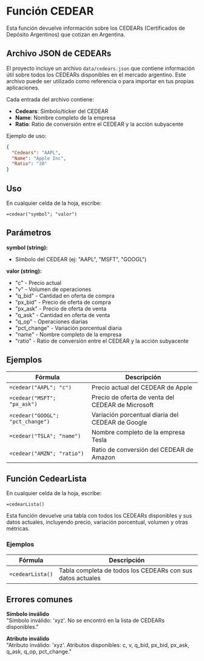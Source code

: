 # Función CEDEAR

Esta función devuelve información sobre los CEDEARs (Certificados de Depósito Argentinos) que cotizan en Argentina.

## Archivo JSON de CEDEARs

El proyecto incluye un archivo `data/cedears.json` que contiene información útil sobre todos los CEDEARs disponibles en el mercado argentino. Este archivo puede ser utilizado como referencia o para importar en tus propias aplicaciones.

Cada entrada del archivo contiene:
- **Cedears**: Símbolo/ticker del CEDEAR
- **Name**: Nombre completo de la empresa
- **Ratio**: Ratio de conversión entre el CEDEAR y la acción subyacente

Ejemplo de uso:
```json
{
  "Cedears": "AAPL",
  "Name": "Apple Inc",
  "Ratio": "20"
}
```

## Uso

En cualquier celda de la hoja, escribe:

```
=cedear("symbol"; "valor")
```

## Parámetros

**symbol (string):**
- Símbolo del CEDEAR (ej: "AAPL", "MSFT", "GOOGL")

**valor (string):**
- "c" - Precio actual
- "v" - Volumen de operaciones
- "q_bid" - Cantidad en oferta de compra
- "px_bid" - Precio de oferta de compra
- "px_ask" - Precio de oferta de venta
- "q_ask" - Cantidad en oferta de venta
- "q_op" - Operaciones diarias
- "pct_change" - Variación porcentual diaria
- "name" - Nombre completo de la empresa
- "ratio" - Ratio de conversión entre el CEDEAR y la acción subyacente

## Ejemplos

| Fórmula | Descripción |
|---------|-------------|
| `=cedear("AAPL"; "c")` | Precio actual del CEDEAR de Apple |
| `=cedear("MSFT"; "px_ask")` | Precio de oferta de venta del CEDEAR de Microsoft |
| `=cedear("GOOGL"; "pct_change")` | Variación porcentual diaria del CEDEAR de Google |
| `=cedear("TSLA"; "name")` | Nombre completo de la empresa Tesla |
| `=cedear("AMZN"; "ratio")` | Ratio de conversión del CEDEAR de Amazon |

## Función CedearLista

En cualquier celda de la hoja, escribe:

```
=cedearLista()
```

Esta función devuelve una tabla con todos los CEDEARs disponibles y sus datos actuales, incluyendo precio, variación porcentual, volumen y otras métricas.

### Ejemplos

| Fórmula | Descripción |
|---------|-------------|
| `=cedearLista()` | Tabla completa de todos los CEDEARs con sus datos actuales |

## Errores comunes

**Símbolo inválido**  
"Símbolo inválido: 'xyz'. No se encontró en la lista de CEDEARs disponibles."

**Atributo inválido**  
"Atributo inválido: 'xyz'. Atributos disponibles: c, v, q_bid, px_bid, px_ask, q_ask, q_op, pct_change."
